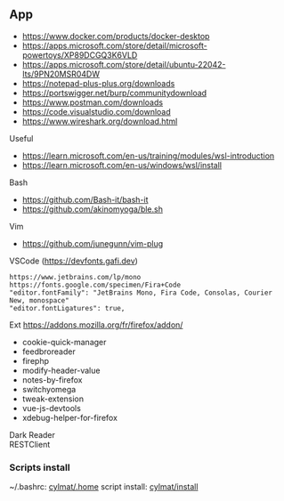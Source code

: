 ## App
* https://www.docker.com/products/docker-desktop
* https://apps.microsoft.com/store/detail/microsoft-powertoys/XP89DCGQ3K6VLD
* https://apps.microsoft.com/store/detail/ubuntu-22042-lts/9PN20MSR04DW
* https://notepad-plus-plus.org/downloads
* https://portswigger.net/burp/communitydownload
* https://www.postman.com/downloads
* https://code.visualstudio.com/download
* https://www.wireshark.org/download.html

Useful
- https://learn.microsoft.com/en-us/training/modules/wsl-introduction
- https://learn.microsoft.com/en-us/windows/wsl/install

Bash
- https://github.com/Bash-it/bash-it
- https://github.com/akinomyoga/ble.sh

Vim
- https://github.com/junegunn/vim-plug

VSCode
(https://devfonts.gafi.dev)
```
https://www.jetbrains.com/lp/mono
https://fonts.google.com/specimen/Fira+Code
"editor.fontFamily": "JetBrains Mono, Fira Code, Consolas, Courier New, monospace"
"editor.fontLigatures": true,
```

Ext
https://addons.mozilla.org/fr/firefox/addon/
- cookie-quick-manager
- feedbroreader
- firephp
- modify-header-value
- notes-by-firefox
- switchyomega
- tweak-extension
- vue-js-devtools
- xdebug-helper-for-firefox

Dark Reader  
RESTClient  

### Scripts install
~/.bashrc: [cylmat/.home](https://github.com/cylmat/cheats/blob/main/.home/.bashrc)
script install: [cylmat/install]([https://github.com/cylmat/cheats/blob/main/.home/.bashrc](https://github.com/cylmat/cheats/blob/main/.home/scripts_install.sh)https://github.com/cylmat/cheats/blob/main/.home/scripts_install.sh)

